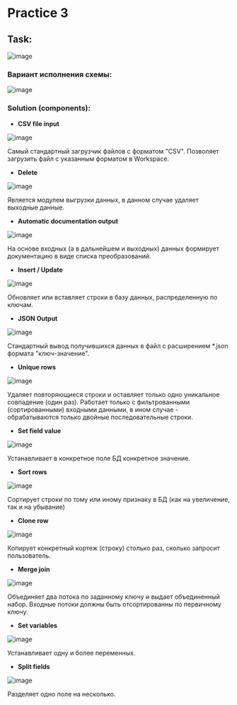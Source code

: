 # **Practice 3**

## Task:
![image](https://github.com/Iv0cheer/Data-analytics-1/assets/112684546/ed0118ae-dd42-45bc-8d7a-6d435ba87c2a)



### Вариант исполнения схемы:
![image](https://github.com/Iv0cheer/Data-analytics-1/assets/112684546/e64d9fde-f45e-4ef7-b986-81c9a984ee55)



### Solution (components):

- **CSV file input**

![image](https://github.com/Iv0cheer/Data-analytics-1/assets/112684546/32f0c187-bd14-4f26-a4b8-cbdf8f5f4d81)

Самый стандартный загрузчик файлов с форматом "CSV". Позволяет загрузить файл с указанным форматом в Workspace.


- **Delete**

![image](https://github.com/Iv0cheer/Data-analytics-1/assets/112684546/de3fcc52-6c88-4d96-aef8-6baee29efd4b)

Является модулем выгрузки данных, в данном случае удаляет выходные данные.


- **Automatic documentation output**

![image](https://github.com/Iv0cheer/Data-analytics-1/assets/112684546/f295b510-15fd-41a3-b1c2-ba872a32db38)

На основе входных (а в дальнейшем и выходных) данных формирует документацию в виде списка преобразований.


- **Insert / Update**

![image](https://github.com/Iv0cheer/Data-analytics-1/assets/112684546/8d441fd8-6fa1-4845-8be8-942ac2fd272c)

Обновляет или вставляет строки в базу данных, распределенную по ключам.


- **JSON Output**

![image](https://github.com/Iv0cheer/Data-analytics-1/assets/112684546/53121fe5-c2a4-4445-976d-a6396d6117df)

Стандартный вывод получившихся данных в файл с расширением *.json формата "ключ-значение".


- **Unique rows**

![image](https://github.com/Iv0cheer/Data-analytics-1/assets/112684546/7d033634-a4c7-4ad1-b801-b22e60b3b59b)

Удаляет повторяющиеся строки и оставляет только одно уникальное совпадение (один раз). Работает только с фильтрованными (сортированными) входными данными, в ином случае - обрабатываются только двойные последовательные строки.


- **Set field value**

![image](https://github.com/Iv0cheer/Data-analytics-1/assets/112684546/358d29b2-60c4-4c46-8021-d50dbb111b30)

Устанавливает в конкретное поле БД конкретное значение.


- **Sort rows**

![image](https://github.com/Iv0cheer/Data-analytics-1/assets/112684546/4c12bf18-fc08-4c96-8497-c9de6ae224c9)

Сортирует строки по тому или иному признаку в БД (как на увеличение, так и на убывание)


- **Clone row**

![image](https://github.com/Iv0cheer/Data-analytics-1/assets/112684546/13963192-26f7-4a76-ad0f-6dcc74030373)

Копирует конкретный кортеж (строку) столько раз, сколько запросит пользователь.


- **Merge join**

![image](https://github.com/Iv0cheer/Data-analytics-1/assets/112684546/a64678aa-ee54-483d-bc0e-87cf366f2ead)

Объединяет два потока по заданному ключу и выдает объединенный набор. Входные потоки должны быть отсортированны по первичному ключу.


- **Set variables**

![image](https://github.com/Iv0cheer/Data-analytics-1/assets/112684546/8dbdee5d-5749-43f2-9ae8-c94a0e99b362)

Устанавливает одну и более переменных.


- **Split fields**

![image](https://github.com/Iv0cheer/Data-analytics-1/assets/112684546/7f8c9276-b644-4b49-bd5b-0031444a352b)

Разделяет одно поле на несколько.
